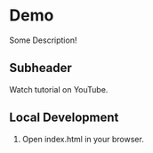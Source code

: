 # Demo

Some Description!

## Subheader

Watch tutorial on YouTube. 

## Local Development

1. Open index.html in your browser. 

